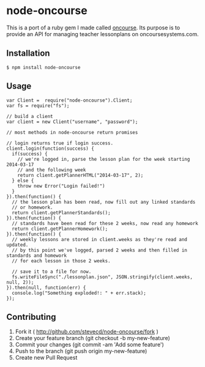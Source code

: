 # node-oncourse

This is a port of a ruby gem I made called [oncourse]("https://github.com/stevecd/ruby-oncourse").  Its purpose is to provide an API for managing teacher lessonplans on oncoursesystems.com.


## Installation
  
    $ npm install node-oncourse

## Usage

    var Client =  require("node-oncourse").Client;
    var fs = require("fs");
    
    // build a client
    var client = new Client("username", "password");

    // most methods in node-oncourse return promises
    
    // login returns true if login success.
    client.login(function(success) {
      if(success) {
        // we're logged in, parse the lesson plan for the week starting 2014-03-17
        // and the following week
        return client.getPlannerHTML("2014-03-17", 2);
      } else {
        throw new Error("Login failed!")
      }
    }).then(function() {
      // the lesson plan has been read, now fill out any linked standards 
      // or homework.
      return client.getPlannerStandards();
    }).then(function() {
      // standards have been read for these 2 weeks, now read any homework
      return client.getPlannerHomework();
    }).then(function() {
      // weekly lessons are stored in client.weeks as they're read and updated.
      // by this point we've logged, parsed 2 weeks and then filled in standards and homework
      // for each lesson in those 2 weeks.

      // save it to a file for now.
      fs.writeFileSync("./lessonplan.json", JSON.stringify(client.weeks, null, 2));
    }).then(null, function(err) {
      console.log("Something exploded!: " + err.stack);
    });

## Contributing

1. Fork it ( http://github.com/stevecd/node-oncourse/fork )
2. Create your feature branch (git checkout -b my-new-feature)
3. Commit your changes (git commit -am 'Add some feature')
4. Push to the branch (git push origin my-new-feature)
5. Create new Pull Request
